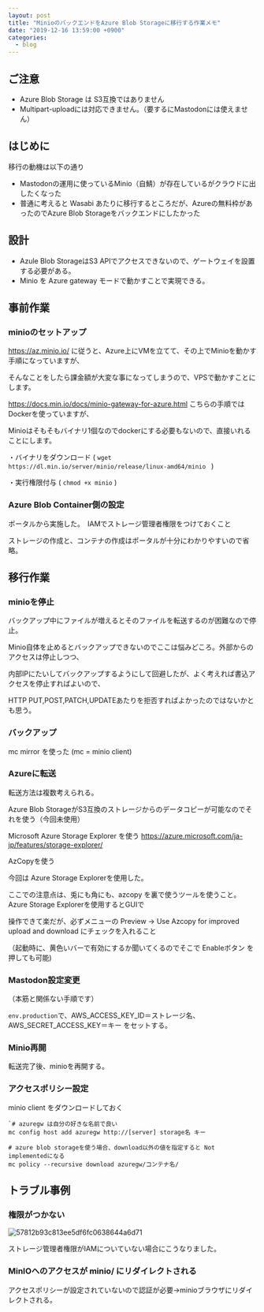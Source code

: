 ```yaml
---
layout: post
title: "MinioのバックエンドをAzure Blob Storageに移行する作業メモ"
date: "2019-12-16 13:59:00 +0900"
categories: 
  - blog
---
```

## ご注意

* Azure Blob Storage は S3互換ではありません
* Multipart-uploadには対応できません。（要するにMastodonには使えません）

## はじめに

移行の動機は以下の通り  


* Mastodonの運用に使っているMinio（自鯖）が存在しているがクラウドに出したくなった
* 普通に考えると Wasabi あたりに移行するところだが、Azureの無料枠があったのでAzure Blob Storageをバックエンドにしたかった

## 設計

* Azule Blob StorageはS3 APIでアクセスできないので、ゲートウェイを設置する必要がある。
* Minio を Azure gateway モードで動かすことで実現できる。

## 事前作業
### minioのセットアップ

<a href="https://az.minio.io/">https://az.minio.io/ に従うと、Azure上にVMを立てて、その上でMinioを動かす手順になっていますが、  

そんなことをしたら課金額が大変な事になってしまうので、VPSで動かすことにします。  


<a href="https://docs.min.io/docs/minio-gateway-for-azure.html">https://docs.min.io/docs/minio-gateway-for-azure.html こちらの手順ではDockerを使っていますが、  

Minioはそもそもバイナリ1個なのでdockerにする必要もないので、直接いれることにします。  


・バイナリをダウンロード ( `wget https://dl.min.io/server/minio/release/linux-amd64/minio ` )  

・実行権限付与 ( `chmod +x minio` )  

### Azure Blob Container側の設定

ポータルから実施した。　IAMでストレージ管理者権限をつけておくこと  

ストレージの作成と、コンテナの作成はポータルが十分にわかりやすいので省略。  

## 移行作業
### minioを停止

バックアップ中にファイルが増えるとそのファイルを転送するのが困難なので停止。  

Minio自体を止めるとバックアップできないのでここは悩みどころ。外部からのアクセスは停止しつつ、  

内部IPにたいしてバックアップするようにして回避したが、よく考えれば書込アクセスを停止すればよいので、  

HTTP PUT,POST,PATCH,UPDATEあたりを拒否すればよかったのではないかとも思う。  

### バックアップ

mc mirror を使った (mc = minio client)  

### Azureに転送

転送方法は複数考えられる。  

Azure Blob StorageがS3互換のストレージからのデータコピーが可能なのでそれを使う（今回未使用）  

Microsoft Azure Storage Explorer を使う <a href="https://azure.microsoft.com/ja-jp/features/storage-explorer/">https://azure.microsoft.com/ja-jp/features/storage-explorer/  

AzCopyを使う  


今回は Azure Storage Explorerを使用した。  


ここでの注意点は、兎にも角にも、azcopy を裏で使うツールを使うこと。Azure Storage Explorerを使用するとGUIで  

操作できて楽だが、必ずメニューの Preview -> Use Azcopy for improved upload and download にチェックを入れること  

（起動時に、黄色いバーで有効にするか聞いてくるのでそこで Enableボタン を押しても可能)  

### Mastodon設定変更

（本筋と関係ない手順です）  

`env.production`で、AWS_ACCESS_KEY_ID＝ストレージ名、AWS_SECRET_ACCESS_KEY＝キー をセットする。  

### Minio再開

転送完了後、minioを再開する。  

### アクセスポリシー設定

minio client をダウンロードしておく  

```
`# azuregw は自分の好きな名前で良い
mc config host add azuregw http://[server] storage名 キー

# azure blob storageを使う場合、download以外の値を指定すると Not implementedになる
mc policy --recursive download azuregw/コンテナ名/
````

## トラブル事例
### 権限がつかない

<img src="/images/2020/09/57812b93c813ee5df6fc0638644a6d71.png" alt="57812b93c813ee5df6fc0638644a6d71" loading="lazy">  


ストレージ管理者権限がIAMについていない場合にこうなりました。  

### MinIOへのアクセスが minio/ にリダイレクトされる

アクセスポリシーが設定されていないので認証が必要→minioブラウザにリダイレクトされる。  

